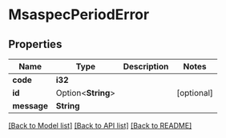 # MsaspecPeriodError

## Properties

Name | Type | Description | Notes
------------ | ------------- | ------------- | -------------
**code** | **i32** |  |
**id** | Option<**String**> |  | [optional]
**message** | **String** |  |

[[Back to Model list]](../README.md#documentation-for-models) [[Back to API list]](../README.md#documentation-for-api-endpoints) [[Back to README]](../README.md)
